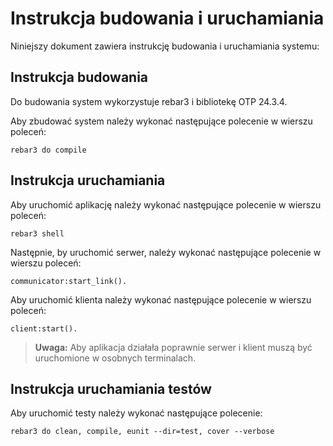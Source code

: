 # Instrukcja budowania i uruchamiania


Niniejszy dokument zawiera instrukcję budowania i uruchamiania systemu:

## Instrukcja budowania

Do budowania system wykorzystuje rebar3 i bibliotekę OTP 24.3.4.

Aby zbudować system należy wykonać następujące polecenie w wierszu poleceń:

    rebar3 do compile

## Instrukcja uruchamiania

Aby uruchomić aplikację należy wykonać następujące polecenie w wierszu poleceń:

    rebar3 shell

Następnie, by uruchomić serwer, należy wykonać następujące polecenie w wierszu poleceń:

    communicator:start_link().

Aby uruchomić klienta należy wykonać następujące polecenie w wierszu poleceń:

    client:start().

>**Uwaga:** Aby aplikacja działała poprawnie serwer i klient muszą być uruchomione w osobnych terminalach.

## Instrukcja uruchamiania testów
  

Aby uruchomić testy należy wykonać następujące polecenie: 

    rebar3 do clean, compile, eunit --dir=test, cover --verbose

